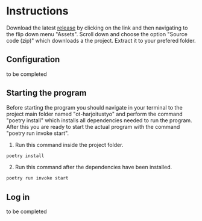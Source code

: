 # Instructions

Download the latest [release](https://github.com/ohjelmistotekniikkahttps://github.com/Catrovitch/ot-harjoitustyo/releases) by clicking on the link and then navigating to the flip down menu "Assets". Scroll down and choose the option "Source code (zip)" which downloads a the project. Extract it to your prefered folder.

## Configuration

to be completed

## Starting the program

Before starting the program you should navigate in your terminal to the project main folder named "ot-harjoitustyo" and perform the command "poetry install" which installs all dependencies needed to run the program. After this you are ready to start the actual program with the command "poetry run invoke start".

1. Run this command inside the project folder.

```bash
poetry install
```

2. Run this command after the dependencies have been installed.

```bash
poetry run invoke start
```

## Log in

to be completed


 
